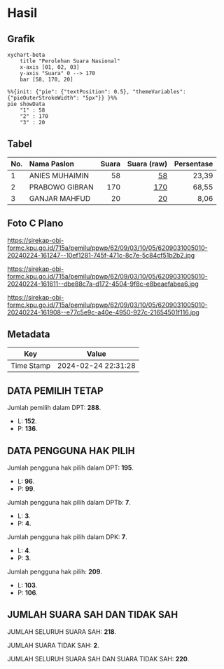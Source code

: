 # Hasil

## Grafik

```mermaid
xychart-beta
    title "Perolehan Suara Nasional"
    x-axis [01, 02, 03]
    y-axis "Suara" 0 --> 170
    bar [58, 170, 20]
```

```mermaid
%%{init: {"pie": {"textPosition": 0.5}, "themeVariables": {"pieOuterStrokeWidth": "5px"}} }%%
pie showData
    "1" : 58
    "2" : 170
    "3" : 20
```

## Tabel

| No. | Nama Paslon    | Suara | Suara (raw) | Persentase |
|:--- |:-------------- | -----:| -----------:| ----------:|
| 1   | ANIES MUHAIMIN | 58    | [58][p-1]   | 23,39      |
| 2   | PRABOWO GIBRAN | 170   | [170][p-2]  | 68,55      |
| 3   | GANJAR MAHFUD  | 20    | [20][p-3]   | 8,06       |


[p-1]: https://github.com/gigit-pemilu/pemilu-2024/blob/main/pilpres/hitung-suara/sub/62-kalimantan-tengah/sub/09-lamandau/sub/03-bulik/sub/1005-nanga-bulik/sub/010-tps/sub/paslon-1.txt
[p-2]: https://github.com/gigit-pemilu/pemilu-2024/blob/main/pilpres/hitung-suara/sub/62-kalimantan-tengah/sub/09-lamandau/sub/03-bulik/sub/1005-nanga-bulik/sub/010-tps/sub/paslon-2.txt
[p-3]: https://github.com/gigit-pemilu/pemilu-2024/blob/main/pilpres/hitung-suara/sub/62-kalimantan-tengah/sub/09-lamandau/sub/03-bulik/sub/1005-nanga-bulik/sub/010-tps/sub/paslon-3.txt

## Foto C Plano

https://sirekap-obj-formc.kpu.go.id/715a/pemilu/ppwp/62/09/03/10/05/6209031005010-20240224-161247--10ef1281-745f-471c-8c7e-5c84cf51b2b2.jpg

https://sirekap-obj-formc.kpu.go.id/715a/pemilu/ppwp/62/09/03/10/05/6209031005010-20240224-161611--dbe88c7a-d172-4504-9f8c-e8beaefabea6.jpg

https://sirekap-obj-formc.kpu.go.id/715a/pemilu/ppwp/62/09/03/10/05/6209031005010-20240224-161908--e77c5e9c-a40e-4950-927c-21654501f116.jpg


## Metadata

| Key        | Value               |
| ---------- | ------------------- |
| Time Stamp | 2024-02-24 22:31:28 |


## DATA PEMILIH TETAP

Jumlah pemilih dalam DPT: **288**.
 * L: **152**.
 * P: **136**.

## DATA PENGGUNA HAK PILIH

Jumlah pengguna hak pilih dalam DPT: **195**.
 * L: **96**.
 * P: **99**.

Jumlah pengguna hak pilih dalam DPTb: **7**.
 * L: **3**.
 * P: **4**.

Jumlah pengguna hak pilih dalam DPK: **7**.
 * L: **4**.
 * P: **3**.

Jumlah pengguna hak pilih: **209**.
 * L: **103**.
 * P: **106**.

## JUMLAH SUARA SAH DAN TIDAK SAH

JUMLAH SELURUH SUARA SAH: **218**.

JUMLAH SUARA TIDAK SAH: **2**.

JUMLAH SELURUH SUARA SAH DAN SUARA TIDAK SAH: **220**.


